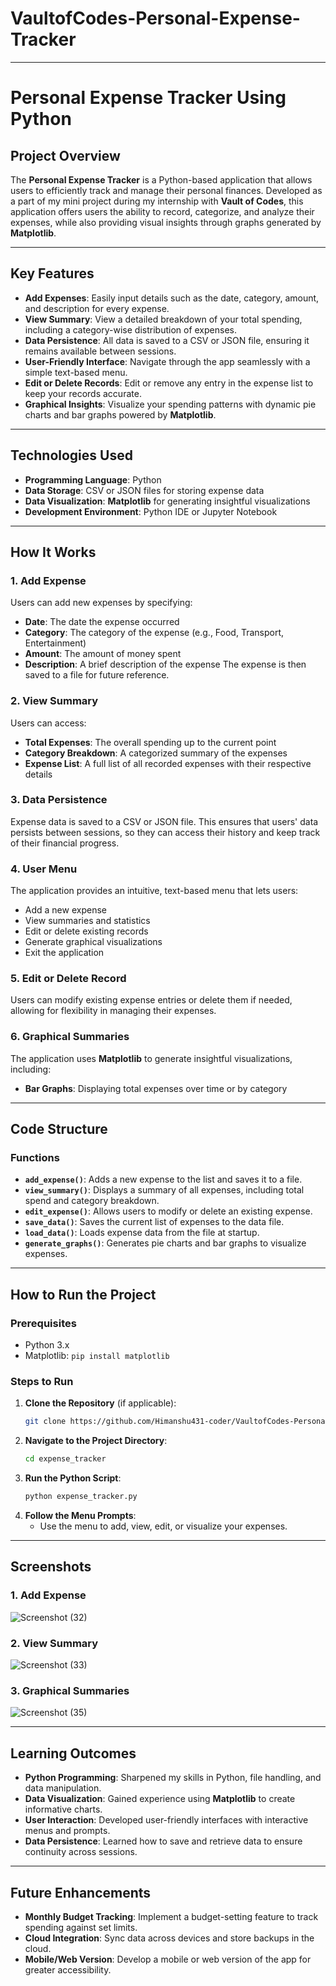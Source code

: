 # VaultofCodes-Personal-Expense-Tracker

---

# **Personal Expense Tracker Using Python**

## Project Overview

The **Personal Expense Tracker** is a Python-based application that allows users to efficiently track and manage their personal finances. Developed as a part of my mini project during my internship with **Vault of Codes**, this application offers users the ability to record, categorize, and analyze their expenses, while also providing visual insights through graphs generated by **Matplotlib**.

---

## Key Features

- **Add Expenses**: Easily input details such as the date, category, amount, and description for every expense.
- **View Summary**: View a detailed breakdown of your total spending, including a category-wise distribution of expenses.
- **Data Persistence**: All data is saved to a CSV or JSON file, ensuring it remains available between sessions.
- **User-Friendly Interface**: Navigate through the app seamlessly with a simple text-based menu.
- **Edit or Delete Records**: Edit or remove any entry in the expense list to keep your records accurate.
- **Graphical Insights**: Visualize your spending patterns with dynamic pie charts and bar graphs powered by **Matplotlib**.

---

## Technologies Used

- **Programming Language**: Python
- **Data Storage**: CSV or JSON files for storing expense data
- **Data Visualization**: **Matplotlib** for generating insightful visualizations
- **Development Environment**: Python IDE or Jupyter Notebook

---

## How It Works

### 1. **Add Expense**
Users can add new expenses by specifying:
  - **Date**: The date the expense occurred
  - **Category**: The category of the expense (e.g., Food, Transport, Entertainment)
  - **Amount**: The amount of money spent
  - **Description**: A brief description of the expense
The expense is then saved to a file for future reference.

### 2. **View Summary**
Users can access:
  - **Total Expenses**: The overall spending up to the current point
  - **Category Breakdown**: A categorized summary of the expenses
  - **Expense List**: A full list of all recorded expenses with their respective details

### 3. **Data Persistence**
Expense data is saved to a CSV or JSON file. This ensures that users' data persists between sessions, so they can access their history and keep track of their financial progress.

### 4. **User Menu**
The application provides an intuitive, text-based menu that lets users:
  - Add a new expense
  - View summaries and statistics
  - Edit or delete existing records
  - Generate graphical visualizations
  - Exit the application

### 5. **Edit or Delete Record**
Users can modify existing expense entries or delete them if needed, allowing for flexibility in managing their expenses.

### 6. **Graphical Summaries**
The application uses **Matplotlib** to generate insightful visualizations, including:
  - **Bar Graphs**: Displaying total expenses over time or by category

---

## Code Structure

### Functions

- **`add_expense()`**: Adds a new expense to the list and saves it to a file.
- **`view_summary()`**: Displays a summary of all expenses, including total spend and category breakdown.
- **`edit_expense()`**: Allows users to modify or delete an existing expense.
- **`save_data()`**: Saves the current list of expenses to the data file.
- **`load_data()`**: Loads expense data from the file at startup.
- **`generate_graphs()`**: Generates pie charts and bar graphs to visualize expenses.

---

## How to Run the Project

### Prerequisites

- Python 3.x
- Matplotlib: `pip install matplotlib`

### Steps to Run

1. **Clone the Repository** (if applicable):
   ```bash
   git clone https://github.com/Himanshu431-coder/VaultofCodes-Personal-Expense-Tracker
   ```
2. **Navigate to the Project Directory**:
   ```bash
   cd expense_tracker
   ```
3. **Run the Python Script**:
   ```bash
   python expense_tracker.py
   ```
4. **Follow the Menu Prompts**:
   - Use the menu to add, view, edit, or visualize your expenses.

---

## Screenshots

### 1. Add Expense
![Screenshot (32)](https://github.com/user-attachments/assets/77c17ade-77ef-4345-8c74-0f782cc6eb3e)

### 2. View Summary
![Screenshot (33)](https://github.com/user-attachments/assets/e06ef4e6-b86b-4493-9ebd-342aef1343d0)

### 3. Graphical Summaries
![Screenshot (35)](https://github.com/user-attachments/assets/46f3408c-e64f-433e-9fa0-eaec70c4c046)

---

## Learning Outcomes

- **Python Programming**: Sharpened my skills in Python, file handling, and data manipulation.
- **Data Visualization**: Gained experience using **Matplotlib** to create informative charts.
- **User Interaction**: Developed user-friendly interfaces with interactive menus and prompts.
- **Data Persistence**: Learned how to save and retrieve data to ensure continuity across sessions.

---

## Future Enhancements

- **Monthly Budget Tracking**: Implement a budget-setting feature to track spending against set limits.
- **Cloud Integration**: Sync data across devices and store backups in the cloud.
- **Mobile/Web Version**: Develop a mobile or web version of the app for greater accessibility.




